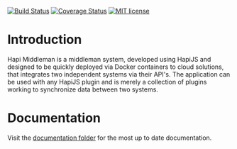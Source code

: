 [![Build Status](https://travis-ci.org/{{github-user-name}}/{{github-app-name}}.svg?branch=master)](https://travis-ci.org/{{github-user-name}}/{{github-app-name}}.svg?branch=master)
[![Coverage Status](https://coveralls.io/repos/github/{{github-user-name}}/{{github-app-name}}/badge.svg?branch=master)](https://coveralls.io/github/{{github-user-name}}/{{github-app-name}}?branch=master)
[![MIT license](http://img.shields.io/badge/license-MIT-brightgreen.svg)](http://opensource.org/licenses/MIT)

# Introduction
Hapi Middleman is a middleman system, developed using HapiJS and designed to be quickly deployed via Docker containers to cloud solutions, that integrates two independent systems via their API's.  The application can be used with any HapiJS plugin and is merely a collection of plugins working to synchronize data between two systems.

# Documentation
Visit the [documentation folder](docs/index.md) for the most up to date documentation.